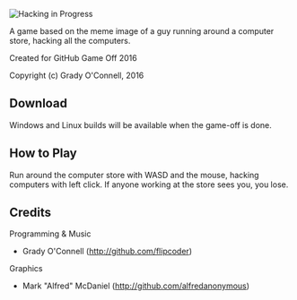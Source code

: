 ![Hacking in Progress](http://i.imgur.com/7MIJD4y.jpg)

A game based on the meme image of a guy running around a computer store, hacking
all the computers.

Created for GitHub Game Off 2016

Copyright (c) Grady O'Connell, 2016

## Download

Windows and Linux builds will be available when the game-off is done.

## How to Play

Run around the computer store with WASD and the mouse,
hacking computers with left click.
If anyone working at the store sees you, you lose.

## Credits

Programming & Music
- Grady O'Connell (http://github.com/flipcoder)

Graphics
- Mark "Alfred" McDaniel (http://github.com/alfredanonymous)

